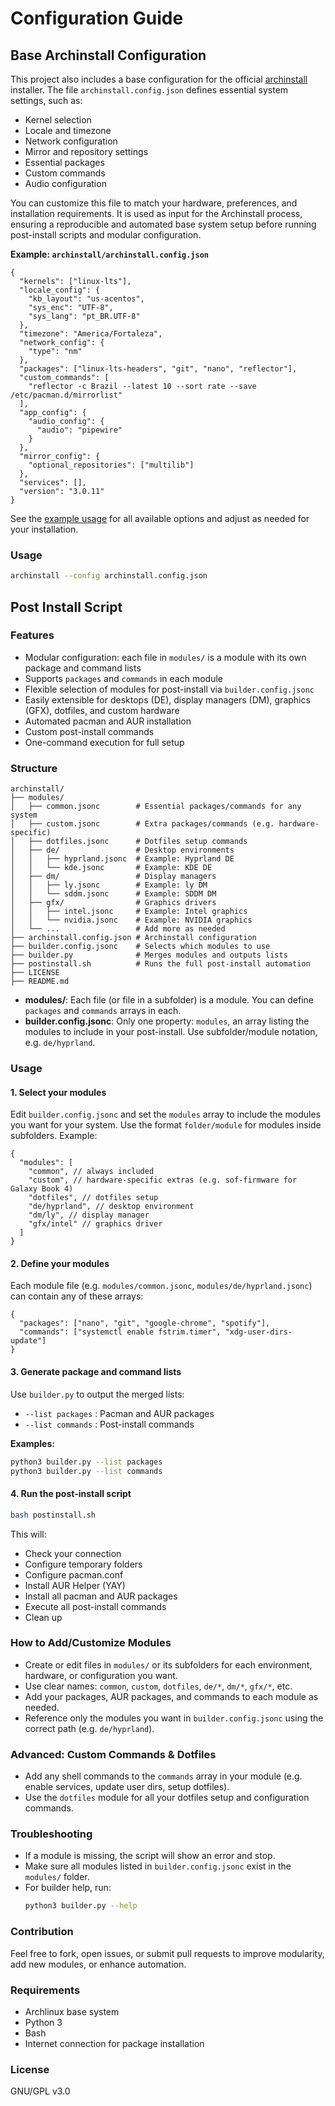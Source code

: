 # Configuration Guide

## Base Archinstall Configuration

This project also includes a base configuration for the official [archinstall](https://archinstall.archlinux.page/index.html) installer. The file `archinstall.config.json` defines essential system settings, such as:

- Kernel selection
- Locale and timezone
- Network configuration
- Mirror and repository settings
- Essential packages
- Custom commands
- Audio configuration

You can customize this file to match your hardware, preferences, and installation requirements. It is used as input for the Archinstall process, ensuring a reproducible and automated base system setup before running post-install scripts and modular configuration.

**Example: `archinstall/archinstall.config.json`**

```jsonc
{
  "kernels": ["linux-lts"],
  "locale_config": {
    "kb_layout": "us-acentos",
    "sys_enc": "UTF-8",
    "sys_lang": "pt_BR.UTF-8"
  },
  "timezone": "America/Fortaleza",
  "network_config": {
    "type": "nm"
  },
  "packages": ["linux-lts-headers", "git", "nano", "reflector"],
  "custom_commands": [
    "reflector -c Brazil --latest 10 --sort rate --save /etc/pacman.d/mirrorlist"
  ],
  "app_config": {
    "audio_config": {
      "audio": "pipewire"
    }
  },
  "mirror_config": {
    "optional_repositories": ["multilib"]
  },
  "services": [],
  "version": "3.0.11"
}
```

See the [example usage](https://archinstall.archlinux.page/installing/guided.html#example-usage) for all available options and adjust as needed for your installation.

### Usage

```bash
archinstall --config archinstall.config.json
```

## Post Install Script

### Features

- Modular configuration: each file in `modules/` is a module with its own package and command lists
- Supports `packages` and `commands` in each module
- Flexible selection of modules for post-install via `builder.config.jsonc`
- Easily extensible for desktops (DE), display managers (DM), graphics (GFX), dotfiles, and custom hardware
- Automated pacman and AUR installation
- Custom post-install commands
- One-command execution for full setup

### Structure

```
archinstall/
├── modules/
│   ├── common.jsonc        # Essential packages/commands for any system
│   ├── custom.jsonc        # Extra packages/commands (e.g. hardware-specific)
│   ├── dotfiles.jsonc      # Dotfiles setup commands
│   ├── de/                 # Desktop environments
│   │   ├── hyprland.jsonc  # Example: Hyprland DE
│   │   └── kde.jsonc       # Example: KDE DE
│   ├── dm/                 # Display managers
│   │   ├── ly.jsonc        # Example: ly DM
│   │   └── sddm.jsonc      # Example: SDDM DM
│   ├── gfx/                # Graphics drivers
│   │   ├── intel.jsonc     # Example: Intel graphics
│   │   └── nvidia.jsonc    # Example: NVIDIA graphics
│   └── ...                 # Add more as needed
├── archinstall.config.json # Archinstall configuration
├── builder.config.jsonc    # Selects which modules to use
├── builder.py              # Merges modules and outputs lists
├── postinstall.sh          # Runs the full post-install automation
├── LICENSE
├── README.md
```

- **modules/**: Each file (or file in a subfolder) is a module. You can define `packages` and `commands` arrays in each.
- **builder.config.jsonc**: Only one property: `modules`, an array listing the modules to include in your post-install. Use subfolder/module notation, e.g. `de/hyprland`.

### Usage

#### 1. Select your modules

Edit `builder.config.jsonc` and set the `modules` array to include the modules you want for your system. Use the format `folder/module` for modules inside subfolders. Example:

```jsonc
{
  "modules": [
    "common", // always included
    "custom", // hardware-specific extras (e.g. sof-firmware for Galaxy Book 4)
    "dotfiles", // dotfiles setup
    "de/hyprland", // desktop environment
    "dm/ly", // display manager
    "gfx/intel" // graphics driver
  ]
}
```

#### 2. Define your modules

Each module file (e.g. `modules/common.jsonc`, `modules/de/hyprland.jsonc`) can contain any of these arrays:

```jsonc
{
  "packages": ["nano", "git", "google-chrome", "spotify"],
  "commands": ["systemctl enable fstrim.timer", "xdg-user-dirs-update"]
}
```

#### 3. Generate package and command lists

Use `builder.py` to output the merged lists:

- `--list packages` : Pacman and AUR packages
- `--list commands` : Post-install commands

**Examples:**

```bash
python3 builder.py --list packages
python3 builder.py --list commands
```

#### 4. Run the post-install script

```bash
bash postinstall.sh
```

This will:

- Check your connection
- Configure temporary folders
- Configure pacman.conf
- Install AUR Helper (YAY)
- Install all pacman and AUR packages
- Execute all post-install commands
- Clean up

### How to Add/Customize Modules

- Create or edit files in `modules/` or its subfolders for each environment, hardware, or configuration you want.
- Use clear names: `common`, `custom`, `dotfiles`, `de/*`, `dm/*`, `gfx/*`, etc.
- Add your packages, AUR packages, and commands to each module as needed.
- Reference only the modules you want in `builder.config.jsonc` using the correct path (e.g. `de/hyprland`).

### Advanced: Custom Commands & Dotfiles

- Add any shell commands to the `commands` array in your module (e.g. enable services, update user dirs, setup dotfiles).
- Use the `dotfiles` module for all your dotfiles setup and configuration commands.

### Troubleshooting

- If a module is missing, the script will show an error and stop.
- Make sure all modules listed in `builder.config.jsonc` exist in the `modules/` folder.
- For builder help, run:
  ```bash
  python3 builder.py --help
  ```

### Contribution

Feel free to fork, open issues, or submit pull requests to improve modularity, add new modules, or enhance automation.

### Requirements

- Archlinux base system
- Python 3
- Bash
- Internet connection for package installation

### License

GNU/GPL v3.0

